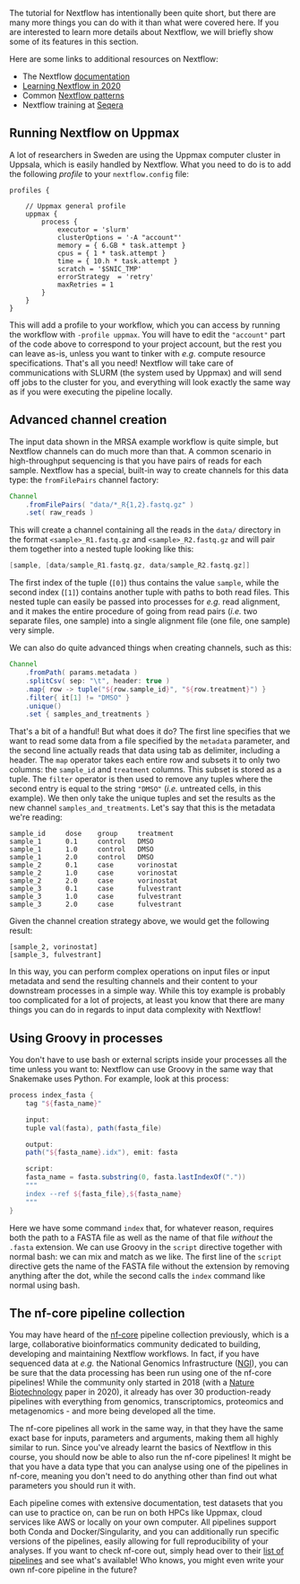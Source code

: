 The tutorial for Nextflow has intentionally been quite short, but there are many
more things you can do with it than what were covered here. If you are interested 
to learn more details about Nextflow, we will briefly show some of its features
in this section.

Here are some links to additional resources on Nextflow:

 * The Nextflow [documentation](https://www.nextflow.io/docs/latest/index.html)
 * [Learning Nextflow in 2020](https://www.nextflow.io/blog/2020/learning-nextflow-in-2020.html)
 * Common [Nextflow patterns](http://nextflow-io.github.io/patterns/index.html)
 * Nextflow training at [Seqera](https://seqera.io/training/)

## Running Nextflow on Uppmax

A lot of researchers in Sweden are using the Uppmax computer cluster in Uppsala,
which is easily handled by Nextflow. What you need to do is to add the following
*profile* to your `nextflow.config` file:

```
profiles {

    // Uppmax general profile
    uppmax {
        process {
            executor = 'slurm'
            clusterOptions = '-A "account"'
            memory = { 6.GB * task.attempt }
            cpus = { 1 * task.attempt }
            time = { 10.h * task.attempt }
            scratch = '$SNIC_TMP'
            errorStrategy  = 'retry'
            maxRetries = 1
        }
    }
}
```

This will add a profile to your workflow, which you can access by running the
workflow with `-profile uppmax`. You will have to edit the `"account"` part of
the code above to correspond to your project account, but the rest you can leave
as-is, unless you want to tinker with *e.g.* compute resource specifications. 
That's all you need! Nextflow will take care of communications with SLURM (the 
system used by Uppmax) and will send off jobs to the cluster for you, and 
everything will look exactly the same way as if you were executing the pipeline 
locally.

## Advanced channel creation

The input data shown in the MRSA example workflow is quite simple, but Nextflow
channels can do much more than that. A common scenario in high-throughput
sequencing is that you have pairs of reads for each sample. Nextflow has a
special, built-in way to create channels for this data type: the `fromFilePairs`
channel factory:

```groovy
Channel
    .fromFilePairs( "data/*_R{1,2}.fastq.gz" )
    .set( raw_reads )
```

This will create a channel containing all the reads in the `data/` directory in
the format `<sample>_R1.fastq.gz` and `<sample>_R2.fastq.gz` and will pair them
together into a nested tuple looking like this:

```groovy
[sample, [data/sample_R1.fastq.gz, data/sample_R2.fastq.gz]]
```

The first index of the tuple (`[0]`) thus contains the value `sample`, while the
second index (`[1]`) contains another tuple with paths to both read files. This
nested tuple can easily be passed into processes for *e.g.* read alignment, and
it makes the entire procedure of going from read pairs (*i.e.* two separate
files, one sample) into a single alignment file (one file, one sample) very
simple.

We can also do quite advanced things when creating channels, such as this:

```groovy
Channel
    .fromPath( params.metadata )
    .splitCsv( sep: "\t", header: true )
    .map{ row -> tuple("${row.sample_id}", "${row.treatment}") }
    .filter{ it[1] != "DMSO" }
    .unique()
    .set { samples_and_treatments }
```

That's a bit of a handful! But what does it do? The first line specifies that we
want to read some data from a file specified by the `metadata` parameter, and
the second line actually reads that data using tab as delimiter, including a
header. The `map` operator takes each entire row and subsets it to only two
columns: the `sample_id` and `treatment` columns. This subset is stored as a
tuple. The `filter` operator is then used to remove any tuples where the second
entry is equal to the string `"DMSO"` (*i.e.* untreated cells, in this example).
We then only take the unique tuples and set the results as the new channel
`samples_and_treatments`. Let's say that this is the metadata we're reading:

```no-highlight
sample_id     dose    group     treatment
sample_1      0.1     control   DMSO
sample_1      1.0     control   DMSO
sample_1      2.0     control   DMSO
sample_2      0.1     case      vorinostat
sample_2      1.0     case      vorinostat
sample_2      2.0     case      vorinostat 
sample_3      0.1     case      fulvestrant
sample_3      1.0     case      fulvestrant
sample_3      2.0     case      fulvestrant
```

Given the channel creation strategy above, we would get the following result:

```no-highlight
[sample_2, vorinostat]
[sample_3, fulvestrant]
```

In this way, you can perform complex operations on input files or input metadata
and send the resulting channels and their content to your downstream processes
in a simple way. While this toy example is probably too complicated for a lot of
projects, at least you know that there are many things you can do in regards to
input data complexity with Nextflow!

## Using Groovy in processes

You don't have to use bash or external scripts inside your processes all the
time unless you want to: Nextflow can use Groovy in the same way that Snakemake
uses Python. For example, look at this process:

```groovy
process index_fasta {
    tag "${fasta_name}"

    input:
    tuple val(fasta), path(fasta_file)

    output:
    path("${fasta_name}.idx"), emit: fasta

    script:
    fasta_name = fasta.substring(0, fasta.lastIndexOf("."))
    """
    index --ref ${fasta_file},${fasta_name}
    """
}
```

Here we have some command `index` that, for whatever reason, requires both the
path to a FASTA file as well as the name of that file *without* the `.fasta`
extension. We can use Groovy in the `script` directive together with normal
bash: we can mix and match as we like. The first line of the `script` directive
gets the name of the FASTA file without the extension by removing anything after
the dot, while the second calls the `index` command like normal using bash.

## The nf-core pipeline collection

You may have heard of the [nf-core](https://nf-co.re/) pipeline collection
previously, which is a large, collaborative bioinformatics community dedicated
to building, developing and maintaining Nextflow workflows. In fact, if you have
sequenced data at *e.g.* the National Genomics Infrastructure ([NGI](https://ngisweden.scilifelab.se/)),
you can be sure that the data processing has been run using one of the nf-core
pipelines! While the community only started in 2018 (with a [Nature Biotechnology](https://www.nature.com/articles/s41587-020-0439-x)
paper in 2020), it already has over 30 production-ready pipelines with
everything from genomics, transcriptomics, proteomics and metagenomics - and
more being developed all the time.

The nf-core pipelines all work in the same way, in that they have the same exact
base for inputs, parameters and arguments, making them all highly similar to
run. Since you've already learnt the basics of Nextflow in this course, you
should now be able to also run the nf-core pipelines! It might be that you have
a data type that you can analyse using one of the pipelines in nf-core, meaning
you don't need to do anything other than find out what parameters you should run
it with.

Each pipeline comes with extensive documentation, test datasets that you can use
to practice on, can be run on both HPCs like Uppmax, cloud services like AWS or
locally on your own computer. All pipelines support both Conda and
Docker/Singularity, and you can additionally run specific versions of the
pipelines, easily allowing for full reproducibility of your analyses. If you
want to check nf-core out, simply head over to their [list of pipelines](https://nf-co.re/pipelines)
and see what's available! Who knows, you might even write your own nf-core
pipeline in the future?

